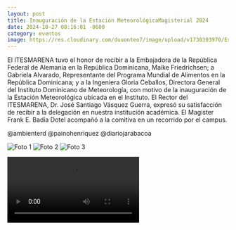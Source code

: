 ```yaml
---
layout: post
title: Inauguración de la Estación MeteorológicaMagisterial 2024
date: 2024-10-27 08:16:01 -0600
category: eventos
image: https://res.cloudinary.com/duuonteo7/image/upload/v1730303970/Estaci%C3%B3n%20Meteorol%C3%B3gica/1.jpg
---
```

El ITESMARENA tuvo el honor de recibir a la Embajadora de la República Federal de Alemania en la República Dominicana, Maike Friedrichsen; a Gabriela Alvarado, Representante del Programa Mundial de Alimentos en la República Dominicana; y a la Ingeniera Gloria Ceballos, Directora General del Instituto Dominicano de Meteorología, con motivo de la inauguración de la Estación Meteorológica ubicada en el Instituto. El Rector del ITESMARENA, Dr. José Santiago Vásquez Guerra, expresó su satisfacción de recibir a la delegación en nuestra institución académica. El Magister Frank E. Badía Dotel acompañó a la comitiva en un recorrido por el campus. 

@ambienterd @painohenriquez @diariojarabacoa

![Foto 1](https://res.cloudinary.com/duuonteo7/image/upload/v1730303970/Estaci%C3%B3n%20Meteorol%C3%B3gica/1.jpg)
![Foto 2](https://res.cloudinary.com/duuonteo7/image/upload/v1730303970/Estaci%C3%B3n%20Meteorol%C3%B3gica/2.jpg)
![Foto 3](https://res.cloudinary.com/duuonteo7/image/upload/v1730303971/Estaci%C3%B3n%20Meteorol%C3%B3gica/3.jpg)

<video controls>
  <source src="https://res.cloudinary.com/duuonteo7/video/upload/v1730303991/Estaci%C3%B3n%20Meteorol%C3%B3gica/4.mp4" type="video/mp4">
  Tu navegador no soporta la etiqueta de video.
</video>
